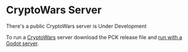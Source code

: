 # CryptoWars Server

There's a public CryptoWars server is Under Development

To run a [CryptoWars](https://github.com/Web3ViraLabs/CryptoWars) server download the PCK release file and [run with a Godot server](https://docs.godotengine.org/en/stable/tutorials/export/exporting_for_dedicated_servers.html).

